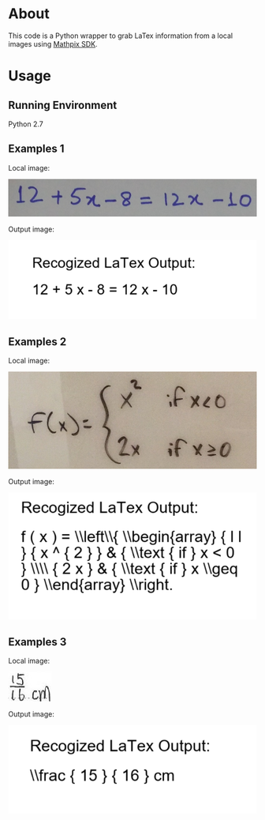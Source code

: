 # About
This code is a Python wrapper to grab LaTex information from a local images using [Mathpix SDK](https://mathpix.com/ocr).
# Usage
## Running Environment
Python 2.7
## Examples 1
Local image:

![algebra](images/algebra.jpg)

Output image:

![algebra](output/algebra_output.PNG)

## Examples 2
Local image:

![cases_hw](images/cases_hw.jpg)

Output image:

![cases_hw](output/cases_hw_output.PNG)

## Examples 3
Local image:

![cm_hw](images/cm_hw.jpg)

Output image:

![![cases_hw](output/cm_hw_output.PNG)](output/cm_hw_output.PNG)

